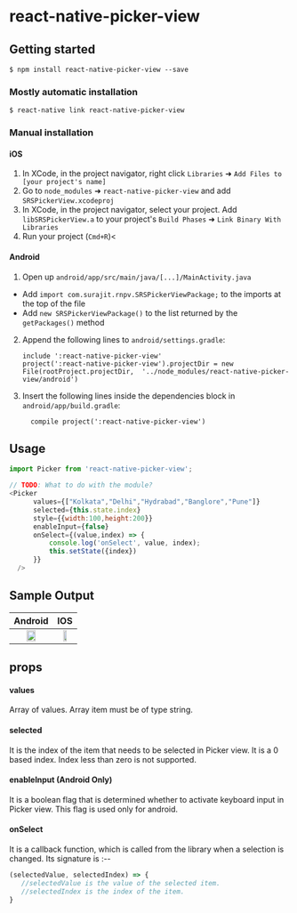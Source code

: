 
# react-native-picker-view

## Getting started

`$ npm install react-native-picker-view --save`

### Mostly automatic installation

`$ react-native link react-native-picker-view`

### Manual installation


#### iOS

1. In XCode, in the project navigator, right click `Libraries` ➜ `Add Files to [your project's name]`
2. Go to `node_modules` ➜ `react-native-picker-view` and add `SRSPickerView.xcodeproj`
3. In XCode, in the project navigator, select your project. Add `libSRSPickerView.a` to your project's `Build Phases` ➜ `Link Binary With Libraries`
4. Run your project (`Cmd+R`)<

#### Android

1. Open up `android/app/src/main/java/[...]/MainActivity.java`
  - Add `import com.surajit.rnpv.SRSPickerViewPackage;` to the imports at the top of the file
  - Add `new SRSPickerViewPackage()` to the list returned by the `getPackages()` method
2. Append the following lines to `android/settings.gradle`:
  	```
  	include ':react-native-picker-view'
  	project(':react-native-picker-view').projectDir = new File(rootProject.projectDir, 	'../node_modules/react-native-picker-view/android')
  	```
3. Insert the following lines inside the dependencies block in `android/app/build.gradle`:
  	```
      compile project(':react-native-picker-view')
  	```


## Usage
```javascript
import Picker from 'react-native-picker-view';

// TODO: What to do with the module?
<Picker
      values={["Kolkata","Delhi","Hydrabad","Banglore","Pune"]}
      selected={this.state.index}
      style={{width:100,height:200}}
      enableInput={false}
      onSelect={(value,index) => {
          console.log('onSelect', value, index);
          this.setState({index})
      }}
  />
```

## Sample Output

| Android | IOS |
|:---:|:---:|
| <img src="https://github.com/surajitsarkar19/react-native-picker-view/blob/master/images/android.gif" width="50%"></img> | <img src="https://github.com/surajitsarkar19/react-native-picker-view/blob/master/images/android.gif" width="50%"></img> |


## props

#### values
Array of values. Array item must be of type string.

#### selected
It is the index of the item that needs to be selected in Picker view. It is a 0 based index. Index less than zero is not supported.

#### enableInput (Android Only)
It is a boolean flag that is determined whether to activate keyboard input in Picker view. This flag is used only for android. 

#### onSelect
It is a callback function, which is called from the library when a selection is changed.
Its signature is :--
```javascript
(selectedValue, selectedIndex) => {
   //selectedValue is the value of the selected item.
   //selectedIndex is the index of the item. 
}
```

  